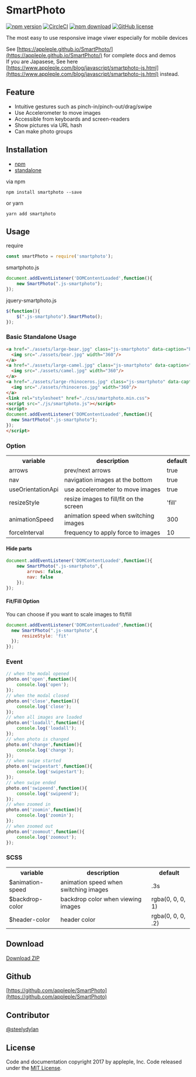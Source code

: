 # SmartPhoto
[![npm version](https://badge.fury.io/js/smartphoto.svg)](https://badge.fury.io/js/smartphoto)
[![CircleCI](https://circleci.com/gh/appleple/SmartPhoto/tree/master.svg?style=shield)](https://circleci.com/gh/appleple/SmartPhoto/tree/master)
[![npm download](http://img.shields.io/npm/dm/smartphoto.svg)](https://www.npmjs.com/package/smartphoto)
[![GitHub license](https://img.shields.io/badge/license-MIT-brightgreen.svg)](https://raw.githubusercontent.com/appleple/SmartPhoto/master/LICENSE)

The most easy to use responsive image viwer especially for mobile devices

See [https://appleple.github.io/SmartPhoto/](https://appleple.github.io/SmartPhoto/) for complete docs and demos<br/>
If you are Japasese, See here [https://www.appleple.com/blog/javascript/smartphoto-js.html](https://www.appleple.com/blog/javascript/smartphoto-js.html) instead.

## Feature
- Intuitive gestures such as pinch-in/pinch-out/drag/swipe
- Use Accelerometer to move images
- Accessible from keyboards and screen-readers
- Show pictures via URL hash
- Can make photo groups

## Installation
- [npm](https://www.npmjs.com/package/smartphoto)
- [standalone](https://raw.githubusercontent.com/appleple/smart-photo/master/js/smartphoto.js)

via npm
```shell
npm install smartphoto --save
```

or yarn

```shell
yarn add smartphoto
```

## Usage
require
```js
const smartPhoto = require('smartphoto');
```

smartphoto.js
```js
document.addEventListener('DOMContentLoaded',function(){
    new SmartPhoto(".js-smartphoto");
});
```

jquery-smartphoto.js
```js
$(function(){
    $(".js-smartphoto").SmartPhoto();
});
```

### Basic Standalone Usage

```html
<a href="./assets/large-bear.jpg" class="js-smartphoto" data-caption="bear" data-id="bear" data-group="0">
  <img src="./assets/bear.jpg" width="360"/>
</a>
<a href="./assets/large-camel.jpg" class="js-smartphoto" data-caption="camel" data-id="camel" data-group="0">
  <img src="./assets/camel.jpg" width="360"/>
</a>
<a href="./assets/large-rhinoceros.jpg" class="js-smartphoto" data-caption="rhinoceros" data-id="sai" data-group="0">
  <img src="./assets/rhinoceros.jpg" width="360"/>
</a>
<link rel="stylesheet" href="./css/smartphoto.min.css">
<script src="./js/smartphoto.js"></script>
<script>
document.addEventListener('DOMContentLoaded',function(){
  new SmartPhoto(".js-smartphoto");
});
</script>
```

### Option

<table>
	<tr>
		<th>variable</th>
		<th>description</th>
		<th>default</th>
	</tr>
	<tr>
		<td>arrows</td>
		<td>prev/next arrows</td>
		<td>true</td>
	</tr>
	<tr>
		<td>nav</td>
		<td>navigation images at the bottom</td>
		<td>true</td>
	</tr>
	<tr>
		<td>useOrientationApi</td>
		<td>use accelerometer to move images</td>
		<td>true</td>
	</tr>
	<tr>
		<td>resizeStyle</td>
		<td>resize images to fill/fit on the screen</td>
		<td>'fill'</td>
	</tr>
	<tr>
		<td>animationSpeed</td>
		<td>animation speed when switching images</td>
		<td>300</td>
	</tr>
	<tr>
		<td>forceInterval</td>
		<td>frequency to apply force to images</td>
		<td>10</td>
	</tr>
</table>

#### Hide parts
```js
document.addEventListener('DOMContentLoaded',function(){
    new SmartPhoto(".js-smartphoto",{
        arrows: false,
        nav: false
    });
});
```

#### Fit/Fill Option

You can choose if you want to scale images to fit/fill

```js
document.addEventListener('DOMContentLoaded',function(){
  new SmartPhoto(".js-smartphoto",{
      resizeStyle: 'fit'
  });
});
```

### Event

```js
// when the modal opened
photo.on('open',function(){
    console.log('open');
});
// when the modal closed
photo.on('close',function(){
    console.log('close');
});
// when all images are loaded
photo.on('loadall',function(){
    console.log('loadall');
});
// when photo is changed
photo.on('change',function(){
    console.log('change');
});
// when swipe started
photo.on('swipestart',function(){
    console.log('swipestart');
});
// when swipe ended
photo.on('swipeend',function(){
    console.log('swipeend');
});
// when zoomed in
photo.on('zoomin',function(){
    console.log('zoomin');
});
// when zoomed out
photo.on('zoomout',function(){
    console.log('zoomout');
});
```

### SCSS

<table>
	<tr>
		<th>variable</th>
		<th>description</th>
		<th>default</th>
	</tr>
    <tr>
        <td>$animation-speed</td>
        <td>animation speed when switching images</td>
        <td>.3s</td>
    </tr>
    <tr>
        <td>$backdrop-color</td>
        <td>backdrop color when viewing images</td>
        <td>rgba(0, 0, 0, 1)</td>
    </tr>
    <tr>
        <td>$header-color</td>
        <td>header color</td>
        <td>rgba(0, 0, 0, .2)</td>
    </tr>
</table>


## Download
[Download ZIP](https://github.com/appleple/SmartPhoto/archive/master.zip)

## Github
[https://github.com/appleple/SmartPhoto](https://github.com/appleple/SmartPhoto)

## Contributor
[@steelydylan](https://github.com/steelydylan)

## License
Code and documentation copyright 2017 by appleple, Inc. Code released under the [MIT License](https://github.com/appleple/SmartPhoto/blob/master/LICENSE).
